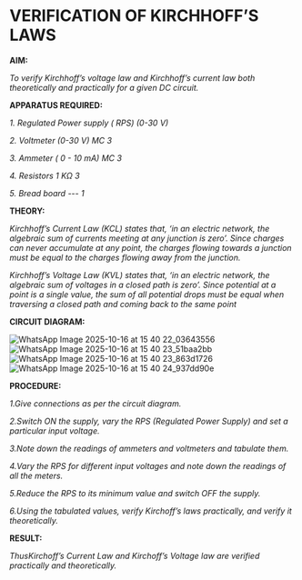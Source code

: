 # VERIFICATION OF KIRCHHOFF’S LAWS

**AIM:**

*To verify Kirchhoff’s voltage law and Kirchhoff’s current law both theoretically and practically for a given DC circuit.*

**APPARATUS REQUIRED:**

*1.	Regulated Power supply ( RPS)	(0-30 V)*
   
*2.	Voltmeter	(0-30 V) MC	3*
   
*3.	Ammeter	( 0 - 10 mA) MC	3*
   
*4.	Resistors	1 KΩ	3*

*5.	Bread board	---	1*

**THEORY:**

*Kirchhoff’s Current Law (KCL) states that, ‘in an electric network, the algebraic sum of currents meeting at any junction is zero’. Since charges can never accumulate at any point, the charges flowing towards a junction must be equal to the charges flowing away from the junction.*

*Kirchhoff’s Voltage Law (KVL) states that, ‘in an electric network, the algebraic sum of voltages in a closed path is zero’. Since potential at a point is a single value, the sum of all potential drops must be equal when traversing a closed path and coming back to the same point*

**CIRCUIT DIAGRAM:**


![WhatsApp Image 2025-10-16 at 15 40 22_03643556](https://github.com/user-attachments/assets/e38ebdb0-3419-4bb3-83ee-62f54e0dca88)
![WhatsApp Image 2025-10-16 at 15 40 23_51baa2bb](https://github.com/user-attachments/assets/e9c33de5-97ef-4af3-9384-670a8cbf5777)
![WhatsApp Image 2025-10-16 at 15 40 23_863d1726](https://github.com/user-attachments/assets/6688166f-cec3-4511-9b58-ae7c7e8b6419)
![WhatsApp Image 2025-10-16 at 15 40 24_937dd90e](https://github.com/user-attachments/assets/8d254f64-47f5-44db-91a6-8de15a121d00)











**PROCEDURE:**

 *1.Give connections as per the circuit diagram.*

 *2.Switch ON the supply, vary the RPS (Regulated Power Supply) and set a particular input voltage.*
	
 *3.Note down the readings of ammeters and voltmeters and tabulate them.*
	
 *4.Vary the RPS for different input voltages and note down the readings of all the meters.*

 *5.Reduce the RPS to its minimum value and switch OFF the supply.*
  
 *6.Using the tabulated values, verify Kirchoff’s laws practically, and verify it theoretically.*

**RESULT:**

*ThusKirchoff’s Current Law and Kirchoff’s Voltage law are verified practically and theoretically.*

